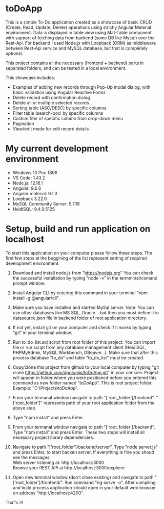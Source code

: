 # toDoApp

This is a simple To-Do application created as a showcase of basic CRUD (Create, Read, Update, Delete) operations using strictly Angular Material environment.
Data is displayed in table view using Mat-Table component with support of fetching data from backend (some DB like Mysql) over the Rest-Api.
For backend I used Node.js with Loopback (ORM) as middleware between Rest-Api service and MySQL database, but that is completely optional.  

This project contains all the necessary (frontend + backend) parts in separated folders, and can be tested in a local environment.

This showcase includes: 
<ul>
	<li>Examples of adding new records through Pop-Up modal dialog, with basic validation using Angular Reactive Forms</li>
	<li>Delete record with confirmation dialog</li>
	<li>Delete all or multiple selected records</li>
	<li>Sorting table (ASC/DESC) by specific columns</li>
	<li>Filter table (search-box) by specific columns</li>
	<li>Custom fiter of specific column from drop-down menu</li>
	<li>Pagination</li>
	<li>View/edit mode for edit record details</li>
</ul>

# My current development environment

<ul>
    <li>Windows 10 Pro: 1809</li>
    <li>VS Code: 1.43.2</li>
    <li>Node.js: 12.16.1</li>
    <li>Angular: 9.0.6</li>
    <li>Angular material: 9.1.3</li>
    <li>Loopback 3.22.0</li>
    <li>MySQL Community Server: 5.7.19</li>
    <li>HeidiSQL: 9.4.0.5125</li>
</ul>

# Setup, build and run application on localhost

To start this application on your computer please follow these steps.
The first few steps at the beggining of the list represent setting of required development environment. 

1. Download and install node.js from "https://nodejs.org"
   You can check the successful installation by typing "node -v" in the termminal/comand prompt window.

2. Install Angular CLI by entering this command in your terminal "npm install -g @angular/cli".

3. Make sure you have installed and started MySql server. Note: You can use other databases like MS SQL, Oracle... but then you must define it in datasource.json file in backend folder of root application directory.  

4. If not yet, install git on your computer and check if it works by typing "git" in your terminal window.

5. Run to_do_list.sql script from root folder of this project. You can import file or run script from any database management client (HeidiSQL, PHPMyAdmin, MySQL Workbench, DBeaver...). 
   Make sure that after this process database "to_do" and table "to_do_list" must be created.

6. Copy/clone this project from github to your local computer by typing "git clone https://github.com/dpolonijo/toDoApp.git" in your console.
   Project will appear in folder where you were positioned before you entered this command as new folder named "toDoApp". This is root project folder.
   Example: "C:\Projects\toDoApp\".

7. From your termanal window navigate to path "['root_folder']/frontend". "['root_folder']" represents path of your root application folder from the above step.

8. Type "npm install" and press Enter.

9. From your termanal window navigate to path "['root_folder']/backend". Type "npm install" and press Enter. These two steps will install all necessary project library dependencies.

10. Navigate to path "['root_folder']/backend/server". Type "node server.js" and press Enter, to start backen server. 
    If everything is fine you shoud see the messages:</br>
	Web server listening at: http://localhost:3000</br>
	Browse your REST API at http://localhost:3000/explorer

11. Open new terminal window (don't close existing) and navigate to path "['root_folder']/frontend/". Run command "ng-serve -o". 
	After compiling and build process application should open in your default web browser on address "http://localhost:4200".


That's it!


